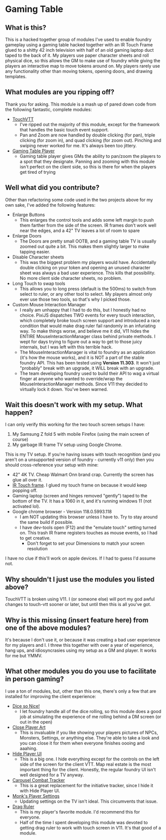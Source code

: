 # Gaming Table


## What is this? 

This is a hacked together group of modules I've used to enable foundry gameplay using a gaming table hacked together with an IR Touch Frame glued to a shitty 42 inch television with half of an old gaming laptop duct taped to the back of it. My players use paper character sheets and roll physical dice, so this allows the GM to make use of foundry while giving the players an interactive map to move tokens around on. My players rarely use any functionality other than moving tokens, opening doors, and drawing templates.

## What modules are you ripping off?

Thank you for asking. This module is a mash up of pared down code from the following fantastic, complete modules:
- [TouchVTT](https://foundryvtt.com/packages/touch-vtt/)
  - I've ripped out the majority of this module, except for the framework that handles the basic touch event support.
  - Pan and Zoom are now handled by double clicking (for pan), triple clicking (for zoom in), and quad clicking (for zoom out). Pinching and swiping never worked for me. It's always been too jittery.
- [Gaming Table Player](https://foundryvtt.com/packages/gaming-table-player/)
  - Gaming table player gives GMs the ability to pan/zoom the players to a spot that they designate. Panning and zooming with this module isn't perfect on the client side, so this is there for when the players get tired of trying

## Well what did you contribute?

Other than refactoring some code used in the two projects above for my own sake, I've added the following features:

- Enlarge Buttons
  - This enlarges the control tools and adds some left margin to push them farther from the side of the screen. IR frames don't work well near the edges, and a 42" TV leaves a lot of room to spare
- Enlarge Doors
  - The Doors are pretty small OOTB, and a gaming table TV is usually zoomed out quite a bit. This makes them slightly larger to make tapping easier.
- Disable Character sheets
  - This was the biggest problem my players would have. Accidentally double clicking on your token and opening an unused character sheet was always a bad user experience. This kills that possibility. No more client side character sheets, no problem.
- Long Touch to swap tools
  - This allows you to long press (default is the 500ms) to switch from select to ruler, or any other tool to select. My players almost only ever use those two tools, so that's why I picked those.
- Custom Mouse Interaction Manager
  - I really am unhappy that I had to do this, but I honestly had no choice. PixiJS dispatches TWO events for every touch interaction, which completely broke touch screen support and introduced a race condition that would make drag ruler fail randomly in an infuriating way. To make things worse, and believe me it did, V11 hides the ENTIRE MouseInteractionManager class behind private methods. I wept for days trying to figure out a way to get to those juicy internals, but I was left with this terrible hack.
  - The MouseInteractionManager is vital to foundry as an application (it's how the mouse works), and it is NOT a part of the stable foundry API. This has been tested using **Version 11.303**. It won't just "probably" break with an upgrade, it WILL break with an upgrade. 
  - The team developing foundry used to build their API to wag a virtual finger at anyone who wanted to override/wrap the MouseInteractionManager methods. Since V11 they decided to virtually lock it down. You've been warned. 

## Wait this doesn't work with my setup. What happen?

I can only verify this working for the two touch screen setups I have:

1. My Samsung Z fold 5 with mobile Firefox (using the main screen of course)
2. My garbage IR frame TV setup using Google Chrome.

This is my TV setup. If you're having issues with touch recognition (and you aren't on a unsupported version of foundry - currently v11 only) then you should cross-reference your setup with mine:

- 42" 4K TV. Cheap Walmart Onn brand crap. Currently the screen has glue all over it.
- [IR Touch frame](https://www.amazon.com/gp/product/B07RQH8BT4?ie=UTF8&th=1). I glued my touch frame on because it would keep popping off.
- Gaming laptop (screen and hinges removed "gently") taped to the bottom of the TV. It has a 1060 in it, and it's running windows 11 (not activated lol).
- Google chrome browser - Version 118.0.5993.118
  - I am NOT updating this browser unless I have to. Try to stay around the same build if possible.
  - I have dev-tools open (F12) and the "emulate touch" setting turned on. This trash IR frame registers touches as mouse events, so I had to get creative.
    - Don't forget to set your Dimensions to match your screen resolution

I have no clue if this'll work on apple devices. If I had to guess I'd assume not.

## Why shouldn't I just use the modules you listed above?

TouchVTT is broken using V11. I (or someone else) will port my god awful changes to touch-vtt sooner or later, but until then this is all you've got.

## Why is this missing (insert feature here) from one of the above modules?

It's because I don't use it, or because it was creating a bad user experience for my players and I. I threw this together with over a year of experience, hang ups, and idiosyncrasies using my setup as a GM and player. It works for me but YMMV.

## What other modules you do you use to facilitate in person gaming?

I use a ton of modules, but, other than this one, there's only a few that are installed for improving the client experience:

- [Dice so Nice!](https://foundryvtt.com/packages/dice-so-nice/)
  - I let foundry handle all of the dice rolling, so this module does a good job at simulating the experience of me rolling behind a DM screen (or out in the open)
- [Close Player Art](https://foundryvtt.com/packages/close-player-art/)
  - This is invaluable if you like showing your players pictures of NPCs, Monsters, Settings, or anything else. They're able to take a look and you can close it for them when everyone finishes oooing and aaahing.
- [Hide Player UI](https://foundryvtt.com/packages/hide-player-ui/)
  - This is a big one. I hide everything except for the controls on the left side of the screen for the client VTT. Map real estate is the most important thing for the client. Honestly, the regular foundry UI isn't well designed for a TV anyway.
- [Carousel Combat Tracker](https://foundryvtt.com/packages/combat-tracker-dock)
  - This is a great replacement for the initiative tracker, since I hide it with Hide Player UI.
- [Monk's Player Settings](https://foundryvtt.com/packages/monks-player-settings/)
  - Updating settings on the TV isn't ideal. This circumvents that issue.
- [Drag Ruler](https://foundryvtt.com/packages/drag-ruler)
  - This is my player's favorite module. I'd recommend this for everyone.
  - Half of the time I spent developing this module was devoted to getting drag ruler to work with touch screen in V11. It's that good of a module.